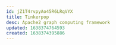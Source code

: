 ```yaml
---
id: jZ1T4rvpyAo45R6LRqVYX
title: Tinkerpop
desc: Apache2 graph computing framework
updated: 1638374764593
created: 1638374395886
---
```




